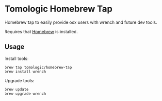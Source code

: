# Tomologic Homebrew Tap

Homebrew tap to easily provide osx users with wrench and future dev tools.

Requires that [Homebrew](http://brew.sh/) is installed.

## Usage

Install tools:

```
brew tap tomologic/homebrew-tap
brew install wrench
```

Upgrade tools:

```
brew update
brew upgrade wrench
```
